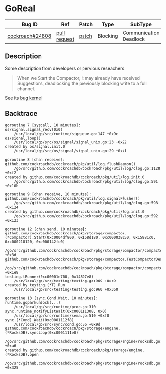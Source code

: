 
# GoReal

| Bug ID|  Ref | Patch | Type | SubType | SubsubType |
| ----  | ---- | ----  | ---- | ---- | ---- |
|[cockroach#24808]|[pull request]|[patch]| Blocking | Communication Deadlock | Channel |

[cockroach#24808]:(cockroach24808_test.go)
[patch]:https://github.com/cockroachdb/cockroach/pull/24808/files
[pull request]:https://github.com/cockroachdb/cockroach/pull/24808
 
## Description

Some description from developers or pervious reseachers

> When we Start the Compactor, it may already have received
  Suggestions, deadlocking the previously blocking write to a full
  channel.

See its [bug kernel](../../../../goker/blocking/cockroach/24808/README.md)

## Backtrace

```
goroutine 7 [syscall, 10 minutes]:
os/signal.signal_recv(0x0)
	/usr/local/go/src/runtime/sigqueue.go:147 +0x9c
os/signal.loop()
	/usr/local/go/src/os/signal/signal_unix.go:23 +0x22
created by os/signal.init.0
	/usr/local/go/src/os/signal/signal_unix.go:29 +0x41

goroutine 8 [chan receive]:
github.com/cockroachdb/cockroach/pkg/util/log.flushDaemon()
	/go/src/github.com/cockroachdb/cockroach/pkg/util/log/clog.go:1128 +0xf2
created by github.com/cockroachdb/cockroach/pkg/util/log.init.0
	/go/src/github.com/cockroachdb/cockroach/pkg/util/log/clog.go:591 +0x10b

goroutine 9 [chan receive, 10 minutes]:
github.com/cockroachdb/cockroach/pkg/util/log.signalFlusher()
	/go/src/github.com/cockroachdb/cockroach/pkg/util/log/clog.go:598 +0x124
created by github.com/cockroachdb/cockroach/pkg/util/log.init.0
	/go/src/github.com/cockroachdb/cockroach/pkg/util/log/clog.go:592 +0x123

goroutine 12 [chan send, 10 minutes]:
github.com/cockroachdb/cockroach/pkg/storage/compactor.(*Compactor).Start(0xc0004df800, 0x158d180, 0xc000038050, 0x15881c0, 0xc000218120, 0xc000142fc0)
	/go/src/github.com/cockroachdb/cockroach/pkg/storage/compactor/compactor.go:132 +0x3d
github.com/cockroachdb/cockroach/pkg/storage/compactor.TestCompactorDeadlockOnStart(0xc00001e700)
	/go/src/github.com/cockroachdb/cockroach/pkg/storage/compactor/compactor_test.go:557 +0x1e8
testing.tRunner(0xc00001e700, 0x14597e8)
	/usr/local/go/src/testing/testing.go:909 +0xc9
created by testing.(*T).Run
	/usr/local/go/src/testing/testing.go:960 +0x350

goroutine 13 [sync.Cond.Wait, 10 minutes]:
runtime.goparkunlock(...)
	/usr/local/go/src/runtime/proc.go:310
sync.runtime_notifyListWait(0xc000111308, 0x0)
	/usr/local/go/src/runtime/sema.go:510 +0xf8
sync.(*Cond).Wait(0xc0001112f8)
	/usr/local/go/src/sync/cond.go:56 +0x9d
github.com/cockroachdb/cockroach/pkg/storage/engine.(*RocksDB).syncLoop(0xc0001111e0)
	/go/src/github.com/cockroachdb/cockroach/pkg/storage/engine/rocksdb.go:636 +0xa6
created by github.com/cockroachdb/cockroach/pkg/storage/engine.(*RocksDB).open
	/go/src/github.com/cockroachdb/cockroach/pkg/storage/engine/rocksdb.go:623 +0x325
```

